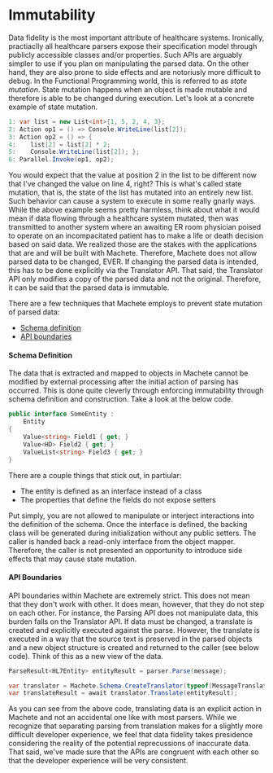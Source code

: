 # Immutability

Data fidelity is the most important attribute of healthcare systems. Ironically, practiaclly all healthcare parsers expose their specification model through publicly accessible classes and/or properties. Such APIs are arguably simpler to use if you plan on manipulating the parsed data. On the other hand, they are also prone to side effects and are notoriusly more difficult to debug. In the Functional Programming world, this is referred to as _state mutation_. State mutation happens when an object is made mutable and therefore is able to be changed during execution. Let's look at a concrete example of state mutation.

```csharp
1: var list = new List<int>{1, 5, 2, 4, 3};
2: Action op1 = () => Console.WriteLine(list[2]);
3: Action op2 = () => {
4:    list[2] = list[2] * 2;
5:    Console.WriteLine(list[2]); };
6: Parallel.Invoke(op1, op2);
```

You would expect that the value at position 2 in the list to be different now that I've changed the value on line 4, right? This is what's called state mutation, that is, the state of the list has mutated into an entirely new list. Such behavior can cause a system to execute in some really gnarly ways. While the above example seems pretty harmless, think about what it would mean if data flowing through a healthcare system mutated, then was transmitted to another system where an awaiting ER room physician poised to operate on an incompacitated patient has to make a life or death decision based on said data. We realized those are the stakes with the applications that are and will be built with Machete. Therefore, Machete does not allow parsed data to be changed, EVER. If changing the parsed data is intended, this has to be done explicitly via the Translator API. That said, the Translator API only modifies a copy of the parsed data and not the original. Therefore, it can be said that the parsed data is immutable.

There are a few techniques that Machete employs to prevent state mutation of parsed data:

* [Schema definition](#schema-definition)
* [API boundaries](#api-boundaries)

#### Schema Definition

The data that is extracted and mapped to objects in Machete cannot be modified by external processing after the initial action of parsing has occurred. This is done quite cleverly through enforcing immutability through schema definition and construction. Take a look at the below code.

```csharp
public interface SomeEntity :
    Entity
{
    Value<string> Field1 { get; }
    Value<HD> Field2 { get; }
    ValueList<string> Field3 { get; }
}
```

There are a couple things that stick out, in partiular:

* The entity is defined as an interface instead of a class
* The properties that define the fields do not expose setters

Put simply, you are not allowed to manipulate or interject interactions into the definition of the schema. Once the interface is defined, the backing class will be generated during initialization without any public setters. The caller is handed back a read-only interface from the object mapper. Therefore, the caller is not presented an opportunity to introduce side effects that may cause state mutation.

#### API Boundaries

API boundaries within Machete are extremely strict. This does not mean that they don't work with other. It does mean, however,  that they do not step on each other. For instance, the Parsing API does not manipulate data, this burden falls on the Translator API. If data must be changed, a translate is created and explicitly executed against the parse. However, the translate is executed in a way that the source text is preserved in the parsed objects and a new object structure is created and returned to the caller \(see below code\). Think of this as a new view of the data.

```csharp
ParseResult<HL7Entity> entityResult = parser.Parse(message);

var translator = Machete.Schema.CreateTranslator(typeof(MessageTranslate), () => new MessageTranslate());
var translateResult = await translator.Translate(entityResult);
```

As you can see from the above code, translating data is an explicit action in Machete and not an accidental one like with most parsers. While we recognize that separating parsing from translation makes for a slightly more difficult developer experience, we feel that data fidelity takes presidence considering the reality of the potential reprecussions of inaccurate data. That said, we've made sure that the APIs are congruent with each other so that the developer experience will be very consistent.

